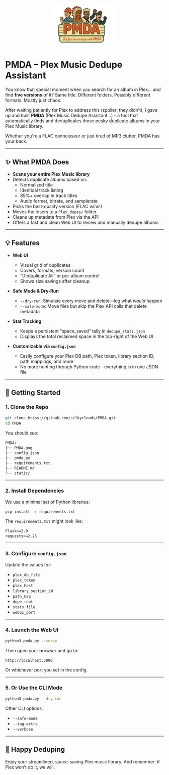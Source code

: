 <p align="center">
  <img src="/static/PMDA.png" alt="PMDA Logo" width="200"/>
</p>

# PMDA – Plex Music Dedupe Assistant

You know that special moment when you search for an album in Plex... and find **five versions** of it? Same title. Different folders. Possibly different formats. Mostly just chaos.

After waiting patiently for Plex to address this (spoiler: they didn’t), I gave up and built **PMDA** (Plex Music Dedupe Assistant...) - a tool that automatically finds and deduplicates those pesky duplicate albums in your Plex Music library.

Whether you're a FLAC connoisseur or just tired of MP3 clutter, PMDA has your back.

---

## ✨ What PMDA Does

- **Scans your entire Plex Music library**
- Detects duplicate albums based on:
  - Normalized title
  - Identical track listing
  - 85%+ overlap in track titles
  - Audio format, bitrate, and samplerate
- Picks the best-quality version (FLAC wins!)
- Moves the losers to a `Plex_dupes/` folder
- Cleans up metadata from Plex via the API
- Offers a fast and clean Web UI to review and manually dedupe albums

---

## 💡 Features

- **Web UI**
  - Visual grid of duplicates
  - Covers, formats, version count
  - “Deduplicate All” or per-album control
  - Shows size savings after cleanup

- **Safe Mode & Dry-Run**
  - `--dry-run`: Simulate every move and delete—log what *would* happen
  - `--safe-mode`: Move files but skip the Plex API calls that delete metadata

- **Stat Tracking**
  - Keeps a persistent “space_saved” tally in `dedupe_stats.json`
  - Displays the total reclaimed space in the top-right of the Web UI

- **Customizable via `config.json`**
  - Easily configure your Plex DB path, Plex token, library section ID, path mappings, and more
  - No more hunting through Python code—everything is in one JSON file

---

## 🚀 Getting Started

### 1. Clone the Repo

```bash
git clone https://github.com/silkyclouds/PMDA.git
cd PMDA
```

You should see:

```
PMDA/
├── PMDA.png
├── config.json
├── pmda.py
├── requirements.txt
├── README.md
└── static/
```

---

### 2. Install Dependencies

We use a minimal set of Python libraries:

```bash
pip install -r requirements.txt
```

The `requirements.txt` might look like:

```
Flask>=2.0
requests>=2.25
```

---

### 3. Configure `config.json`

Update the values for:

- `plex_db_file`
- `plex_token`
- `plex_host`
- `library_section_id`
- `path_map`
- `dupe_root`
- `stats_file`
- `webui_port`

---

### 4. Launch the Web UI

```bash
python3 pmda.py --serve
```

Then open your browser and go to:

```
http://localhost:5000
```

Or whichever port you set in the config.

---

### 5. Or Use the CLI Mode

```bash
python3 pmda.py --dry-run
```

Other CLI options:

- `--safe-mode`
- `--tag-extra`
- `--verbose`

---

## 🖖 Happy Deduping

Enjoy your streamlined, space-saving Plex music library. And remember: if Plex won’t do it, we will.


